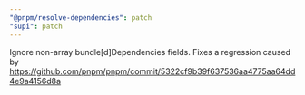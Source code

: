 ```yaml
---
"@pnpm/resolve-dependencies": patch
"supi": patch
---
```


Ignore non-array bundle[d]Dependencies fields. Fixes a regression caused by https://github.com/pnpm/pnpm/commit/5322cf9b39f637536aa4775aa64dd4e9a4156d8a

